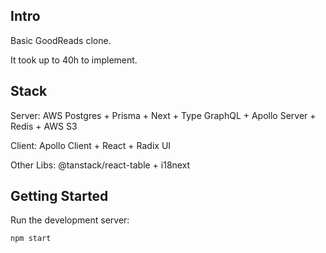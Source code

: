 ## Intro

Basic GoodReads clone.

It took up to 40h to implement.

## Stack

Server: AWS Postgres + Prisma + Next + Type GraphQL + Apollo Server + Redis + AWS S3

Client: Apollo Client + React + Radix UI

Other Libs: @tanstack/react-table + i18next

## Getting Started

Run the development server:

```bash
npm start
```
